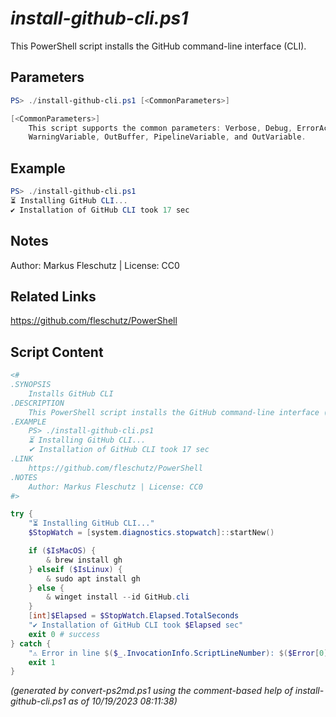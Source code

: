 *install-github-cli.ps1*
================

This PowerShell script installs the GitHub command-line interface (CLI).

Parameters
----------
```powershell
PS> ./install-github-cli.ps1 [<CommonParameters>]

[<CommonParameters>]
    This script supports the common parameters: Verbose, Debug, ErrorAction, ErrorVariable, WarningAction, 
    WarningVariable, OutBuffer, PipelineVariable, and OutVariable.
```

Example
-------
```powershell
PS> ./install-github-cli.ps1
⏳ Installing GitHub CLI...
✔ Installation of GitHub CLI took 17 sec

```

Notes
-----
Author: Markus Fleschutz | License: CC0

Related Links
-------------
https://github.com/fleschutz/PowerShell

Script Content
--------------
```powershell
<#
.SYNOPSIS
	Installs GitHub CLI
.DESCRIPTION
	This PowerShell script installs the GitHub command-line interface (CLI).
.EXAMPLE
	PS> ./install-github-cli.ps1
	⏳ Installing GitHub CLI...
	✔ Installation of GitHub CLI took 17 sec
.LINK
	https://github.com/fleschutz/PowerShell
.NOTES
	Author: Markus Fleschutz | License: CC0
#>

try {
	"⏳ Installing GitHub CLI..."
	$StopWatch = [system.diagnostics.stopwatch]::startNew()

	if ($IsMacOS) {
		& brew install gh
	} elseif ($IsLinux) {
		& sudo apt install gh
	} else {
		& winget install --id GitHub.cli
	}
	[int]$Elapsed = $StopWatch.Elapsed.TotalSeconds
	"✔️ Installation of GitHub CLI took $Elapsed sec"
	exit 0 # success
} catch {
	"⚠️ Error in line $($_.InvocationInfo.ScriptLineNumber): $($Error[0])"
	exit 1
}
```

*(generated by convert-ps2md.ps1 using the comment-based help of install-github-cli.ps1 as of 10/19/2023 08:11:38)*

